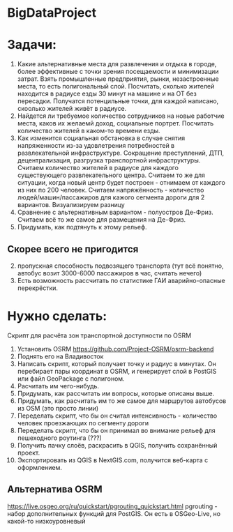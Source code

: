 # BigDataProject


# Задачи:

1. Какие альтернативные места для развлечения и отдыха в городе, более эффективные с точки зрения посещаемости и минимизации затрат. 
Взять промышленные предприятия, рынки, незастроенные места, то есть полигональный слой. Посчитать, сколько жителей находится в радиусе езды 30 минут на машине и на ОТ без пересадки. Получатся потенцильные точки, для каждой написано, скоолько жителей живёт в радиусе.
2. Найдется ли требуемое количество сотрудников на новые работчие места, каков их желаемй доход, социальные портрет. Посчитать количество жителей в каком-то времени езды.
3. Как изменится социальная обстановка в случае снятия напряженности из-за удовлетрения потребностей в развлекательной инфраструктуре. Сокращение преступлений, ДТП, децентрализация, разгрузка транспортной инфраструктуры.
Считаем количество жителей в радиусе для каждого существующего развлекательного центра. 
Считаем то же для ситуации, когда новый центр будет построен - отнимаем от каждого из них по 200 человек. Считаем напряжённость - количество людей/машин/пассажиров для кажого сегмента дороги для 2 вариантов. Визуализируем разницу
4. Сравнение с альтернативным вариантом - полуостров Де-Фриз.
Считаем всё то же самое для размещения на Де-Фриз.
5. Придумать, как подтянуть к этому рельеф. 

## Скорее всего не пригодится
2. пропускная способность подвозящего транспорта (тут всё понятно, автобус возит 3000-6000 пассажиров в час, считать нечего)
5. Есть возможность рассчитать по статистике ГАИ аварийно-опасные перекрёстки.

# Нужно сделать:
Скрипт для расчёта зон транспортной доступности по OSRM

1. Установить OSRM https://github.com/Project-OSRM/osrm-backend
2. Поднять его на Владивосток
3. Написать скрипт, который получает точку и радиус в минутах. Он перебирает пары координат в OSRM, и генерирует слой в PostGIS или файл GeoPackage с полигоном.
4. Расчитать им чего-нибудь.
5. Придумать, как рассчитать им вопросы, которые описаны выше.
6. Придумать, как расчитать им то же самое для маршрутов автобусов из OSM (это просто линии)
7. Переделать скрипт, что бы он считал интенсивность - количество человек проезжающих по сегменту дороги
7. Переделать скрипт, что бы он принимал во внимание рельеф для пешеходного роутинга (???)
8. Получить пачку слоёв, раскрасить в QGIS, получить сохранённый проект.
9. Экспортировать из QGIS в NextGIS.com, получится веб-карта с оформлением.

## Альтернатива OSRM
https://live.osgeo.org/ru/quickstart/pgrouting_quickstart.html 
pgrouting - набор дополнительных функций для PostGIS. Он есть в OSGeo-Live, но какой-то низкоуровневый
